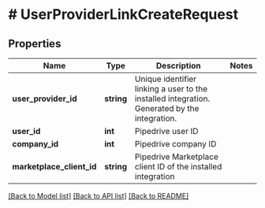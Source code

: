 # # UserProviderLinkCreateRequest

## Properties

Name | Type | Description | Notes
------------ | ------------- | ------------- | -------------
**user_provider_id** | **string** | Unique identifier linking a user to the installed integration. Generated by the integration. |
**user_id** | **int** | Pipedrive user ID |
**company_id** | **int** | Pipedrive company ID |
**marketplace_client_id** | **string** | Pipedrive Marketplace client ID of the installed integration |

[[Back to Model list]](../README.md#documentation-for-models) [[Back to API list]](../README.md#documentation-for-api-endpoints) [[Back to README]](../README.md)
